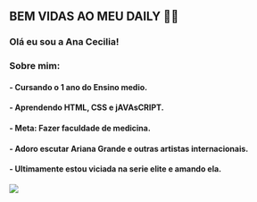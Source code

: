 ## BEM VIDAS AO MEU DAILY 🤍✨
### Olá eu sou a Ana Cecilia!
### Sobre mim:
#### - Cursando o 1 ano do Ensino medio.
#### - Aprendendo HTML, CSS e jAVAsCRIPT.
#### - Meta: Fazer faculdade de medicina.
#### - Adoro escutar Ariana Grande e outras artistas internacionais.
#### - Ultimamente estou viciada na serie elite e amando ela.

![](https://capricho.abril.com.br/wp-content/uploads/2018/11/639307-elite-saison-2-marina-de-retour-dans-l-624x0-1.gif)


